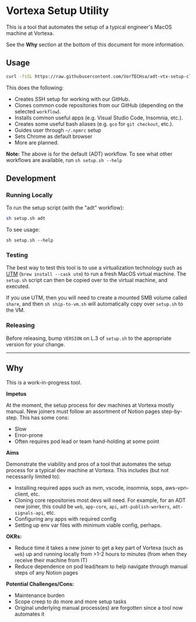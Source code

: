 # Vortexa Setup Utility

This is a tool that automates the setup of a typical engineer's MacOS machine at Vortexa.

See the **Why** section at the bottom of this document for more information.

## Usage

```bash
curl -fsSL https://raw.githubusercontent.com/VorTECHsa/adt-vtx-setup-cli/main/setup.sh -o setup.sh && sh setup.sh adt
```

This does the following:
* Creates SSH setup for working with our GitHub.
* Clones common code repositories from our GitHub (depending on the selected `workflow`).
* Installs common useful apps (e.g. Visual Studio Code, Insomnia, etc.).
* Creates some useful bash aliases (e.g. `gco` for `git checkout`, etc.).
* Guides user through `~/.npmrc` setup
* Sets Chrome as default browser
* More are planned.

**Note:** The above is for the default (ADT) workflow. To see what other workflows are available, run `sh setup.sh --help`

## Development

### Running Locally

To run the setup script (with the "adt" workflow):

```bash
sh setup.sh adt
```

To see usage:

```
sh setup.sh --help
```

### Testing

The best way to test this tool is to use a virtualization technology such as [UTM](https://mac.getutm.app/) (`brew install --cask utm`) to run a fresh MacOS virtual machine. The `setup.sh` script can then be copied over to the virtual machine, and executed.

If you use UTM, then you will need to create a mounted SMB volume called `share`, and then `sh ship-to-vm.sh` will automatically copy over `setup.sh` to the VM.

### Releasing

Before releasing, bump `VERSION` on L.3 of `setup.sh` to the appropriate version for your change.

---

## Why

This is a work-in-progress tool.

**Impetus**

At the moment, the setup process for dev machines at Vortexa mostly manual. New joiners must follow an assortment of Notion pages step-by-step. This has some cons:
* Slow
* Error-prone
* Often requires pod lead or team hand-holding at some point

**Aims**

Demonstrate the viability and pros of a tool that automates the setup process for a typical dev machine at Vortexa. This includes (but not necessarily limited to):
* Installing required apps such as nvm, vscode, insomnia, sops, aws-vpn-client, etc.
* Cloning core repositories most devs will need. For example, for an ADT new joiner, this could be `web`, `app-core`, `api`, `adt-publish-workers`, `adt-signals-api`, etc.
* Configuring any apps with required config
* Setting up env var files with minimum viable config, perhaps.

**OKRs:**

* Reduce time it takes a new joiner to get a key part of Vortexa (such as `web`) up and running locally from >1-2 hours to minutes (from when they receive their machine from IT)
* Reduce dependence on pod lead/team to help navigate through manual steps of any Notion pages

**Potential Challenges/Cons:**

* Maintenance burden
* Scope creep to do more and more setup tasks
* Original underlying manual process(es) are forgotten since a tool now automates it
